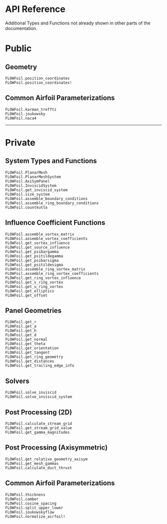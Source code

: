 # API Reference

Additional Types and Functions not already shown in other parts of the documentation.

# Public

## Geometry

```@docs
FLOWFoil.position_coordinates
FLOWFoil.position_coordinates!
```

## Common Airfoil Parameterizations
```@docs
FLOWFoil.karman_trefftz
FLOWFoil.joukowsky
FLOWFoil.naca4
```

--------------------------------------------


# Private

## System Types and Functions
```@docs
FLOWFoil.PlanarMesh
FLOWFoil.PlanarMeshSystem
FLOWFoil.AxiSymPanel
FLOWFoil.InviscidSystem
FLOWFoil.get_inviscid_system
FLOWFoil.size_system
FLOWFoil.assemble_boundary_conditions
FLOWFoil.assemble_ring_boundary_conditions
FLOWFoil.countkutta
```

## Influence Coefficient Functions
```@docs
FLOWFoil.assemble_vortex_matrix
FLOWFoil.assemble_vortex_coefficients
FLOWFoil.get_vortex_influence
FLOWFoil.get_source_influence
FLOWFoil.get_psibargamma
FLOWFoil.get_psitildegamma
FLOWFoil.get_psibarsigma
FLOWFoil.get_psitildesigma
FLOWFoil.assemble_ring_vortex_matrix
FLOWFoil.assemble_ring_vortex_coefficients
FLOWFoil.get_ring_vortex_influence
FLOWFoil.get_v_ring_vortex
FLOWFoil.get_u_ring_vortex
FLOWFoil.get_elliptics
FLOWFoil.get_offset
```

## Panel Geometries
```@docs
FLOWFoil.get_r
FLOWFoil.get_a
FLOWFoil.get_h
FLOWFoil.get_d
FLOWFoil.get_normal
FLOWFoil.get_theta
FLOWFoil.get_orientation
FLOWFoil.get_tangent
FLOWFoil.get_ring_geometry
FLOWFoil.get_distances
FLOWFoil.get_trailing_edge_info
```

## Solvers
```@docs
FLOWFoil.solve_inviscid
FLOWFoil.solve_inviscid_system
```

## Post Processing (2D)
```@docs
FLOWFoil.calculate_stream_grid
FLOWFoil.get_stream_grid_value
FLOWFoil.get_gamma_magnitudes
```

## Post Processing (Axisymmetric)
```@docs
FLOWFoil.get_relative_geometry_axisym
FLOWFoil.get_mesh_gammas
FLOWFoil.calculate_duct_thrust
```

## Common Airfoil Parameterizations
```@docs
FLOWFoil.thickness
FLOWFoil.camber
FLOWFoil.cosine_spacing
FLOWFoil.split_upper_lower
FLOWFoil.joukowskyflow
FLOWFoil.normalize_airfoil!
```
